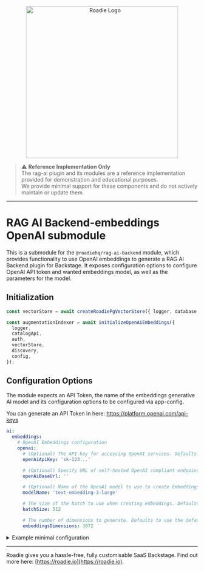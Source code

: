 <div align="center">
  <img src="https://images.ctfassets.net/hcqpbvoqhwhm/5J0FSNghLU8M6nZNtQHS0D/96bf022e075a5e10a5b3ba6b35ae8990/roadie-horiz-big-transp-back.png" alt="Roadie Logo" width="400"/>
</div>

> ⚠️ **Reference Implementation Only**  
> The rag-ai plugin and its modules are a reference implementation provided for demonstration and educational purposes.  
> We provide minimal support for these components and do not actively maintain or update them.

---

# RAG AI Backend-embeddings OpenAI submodule

This is a submodule for the `@roadiehq/rag-ai-backend` module, which provides functionality to use OpenAI embeddings to generate a RAG AI Backend plugin for Backstage. It exposes configuration options to configure OpenAI API token and wanted embeddings model, as well as the parameters for the model.

## Initialization

```typescript
const vectorStore = await createRoadiePgVectorStore({ logger, database });

const augmentationIndexer = await initializeOpenAiEmbeddings({
  logger,
  catalogApi,
  auth,
  vectorStore,
  discovery,
  config,
});
```

>

## Configuration Options

The module expects an API Token, the name of the embeddings generative AI model and its configuration options to be configured via app-config.

You can generate an API Token in here: https://platform.openai.com/api-keys

```yaml
ai:
  embeddings:
    # OpenAI Embeddings configuration
    openai:
      # (Optional) The API key for accessing OpenAI services. Defaults to process.env.OPENAI_API_KEY
      openAiApiKey: 'sk-123...'

      # (Optional) Specify URL of self-hosted OpenAI compliant endpoint. Defaults to OpenAI's public API https://api.openai.com
      openAiBaseUrl: ''

      # (Optional) Name of the OpenAI model to use to create Embeddings. Defaults to text-embedding-3-large
      modelName: 'text-embedding-3-large'

      # The size of the batch to use when creating embeddings. Defaults to 512, max is 2048
      batchSize: 512

      # The number of dimensions to generate. Defaults to use the default value from the chosen model
      embeddingsDimensions: 3072
```

<details><summary>Example minimal configuration</summary>

```yaml
ai:
  embeddings:
    openAI: {} # uses env variable OPENAI_API_KEY for API key, model 'text-embedding-3-large' for embeddings creation model
```

</details>

---

Roadie gives you a hassle-free, fully customisable SaaS Backstage. Find out more here: [https://roadie.io](https://roadie.io).
